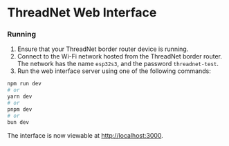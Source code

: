 # ThreadNet Web Interface

### Running

1) Ensure that your ThreadNet border router device is running.
2) Connect to the Wi-Fi network hosted from the ThreadNet border router. The network has the name `esp32s3`, and the password `threadnet-test`.
3) Run the web interface server using one of the following commands:

```bash
npm run dev
# or
yarn dev
# or
pnpm dev
# or
bun dev
```

The interface is now viewable at [http://localhost:3000](http://localhost:3000).
